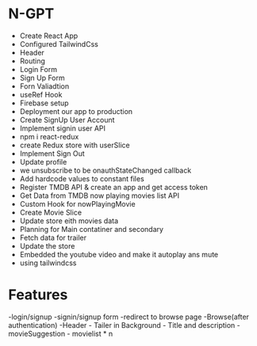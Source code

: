 # N-GPT
 
 - Create React App
 - Configured TailwindCss
 - Header
 - Routing
 - Login Form 
 - Sign Up Form
 - Forn Valiadtion
 - useRef Hook
 - Firebase setup
 - Deployment our app to production
 - Create SignUp User Account
 - Implement signin user API
 - npm i react-redux
 - create Redux store with userSlice
 - Implement Sign Out
 - Update profile
 - we unsubscribe to be onauthStateChanged callback
 - Add hardcode values to constant files
 - Register TMDB API & create an app and get access token
 - Get Data from TMDB now playing movies list API
 - Custom Hook for nowPlayingMovie
 - Create Movie Slice
 - Update store eith movies data
 - Planning for Main contatiner and secondary
 - Fetch data for trailer
 - Update the store
 - Embedded the youtube video and make it autoplay ans mute
 - using tailwindcss

 # Features
 -login/signup
     -signin/signup form
     -redirect to browse page
 -Browse(after authentication)
    -Header
      - Tailer in Background
      - Title and description
      - movieSuggestion
        - movielist * n
